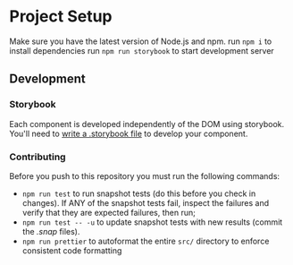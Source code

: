 # Project Setup

Make sure you have the latest version of Node.js and npm.
run `npm i` to install dependencies
run `npm run storybook` to start development server
## Development
### Storybook
Each component is developed independently of the DOM using storybook. You'll need to 
[write a .storybook file](https://storybook.js.org/basics/writing-stories/) to develop
 your component.

### Contributing
Before you push to this repository you must run the following commands:
- `npm run test` to run snapshot tests (do this before you check in changes).
If ANY of the snapshot tests fail, inspect the failures and verify that they are expected failures, then run;
- `npm run test -- -u` to update snapshot tests with new results (commit the *.snap* files).
- `npm run prettier` to autoformat the entire `src/` directory to enforce consistent code formatting

